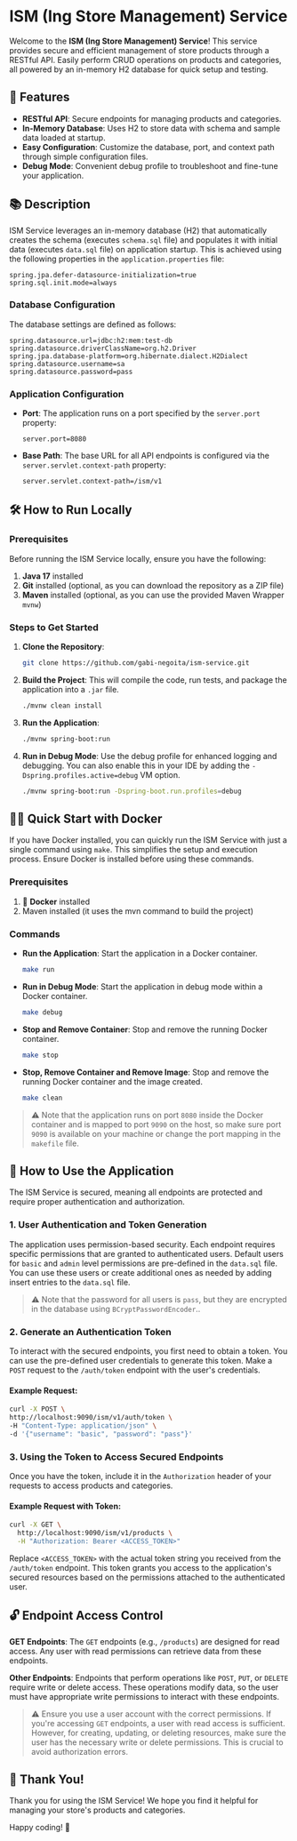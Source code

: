 # ISM (Ing Store Management) Service

Welcome to the **ISM (Ing Store Management) Service**! This service provides secure and efficient management of store
products through a RESTful API. Easily perform CRUD operations on products and categories, all powered by an in-memory
H2 database for quick setup and testing.

## 🚀 Features

- **RESTful API**: Secure endpoints for managing products and categories.
- **In-Memory Database**: Uses H2 to store data with schema and sample data loaded at startup.
- **Easy Configuration**: Customize the database, port, and context path through simple configuration files.
- **Debug Mode**: Convenient debug profile to troubleshoot and fine-tune your application.

## 📚 Description

ISM Service leverages an in-memory database (H2) that automatically creates the schema
(executes `schema.sql` file) and populates it with initial data (executes `data.sql` file) on
application startup. This is achieved using the following properties in the `application.properties` file:

```properties
spring.jpa.defer-datasource-initialization=true
spring.sql.init.mode=always
```

### Database Configuration

The database settings are defined as follows:

```properties
spring.datasource.url=jdbc:h2:mem:test-db
spring.datasource.driverClassName=org.h2.Driver
spring.jpa.database-platform=org.hibernate.dialect.H2Dialect
spring.datasource.username=sa
spring.datasource.password=pass
```

### Application Configuration

- **Port**: The application runs on a port specified by the `server.port` property:

    ```properties
    server.port=8080
    ```

- **Base Path**: The base URL for all API endpoints is configured via the `server.servlet.context-path` property:

    ```properties
    server.servlet.context-path=/ism/v1
    ```

## 🛠 How to Run Locally

### Prerequisites

Before running the ISM Service locally, ensure you have the following:

1. **Java 17** installed
2. **Git** installed (optional, as you can download the repository as a ZIP file)
2. **Maven** installed (optional, as you can use the provided Maven Wrapper `mvnw`)

### Steps to Get Started

1. **Clone the Repository**:

    ```bash
    git clone https://github.com/gabi-negoita/ism-service.git
    ```

2. **Build the Project**: This will compile the code, run tests, and package the application into a `.jar` file.

    ```bash
    ./mvnw clean install
    ```

3. **Run the Application**:

    ```bash
    ./mvnw spring-boot:run
    ```

4. **Run in Debug Mode**: Use the debug profile for enhanced logging and debugging. You can also enable this in your IDE
   by adding the `-Dspring.profiles.active=debug` VM option.

    ```bash
    ./mvnw spring-boot:run -Dspring-boot.run.profiles=debug
    ```

## 🏃‍♂️ Quick Start with Docker

If you have Docker installed, you can quickly run the ISM Service with just a single command using `make`. This
simplifies the setup and execution process. Ensure Docker is installed before using these commands.

### Prerequisites

1. 🐳 **Docker** installed
2. Maven installed (it uses the mvn command to build the project)

### Commands

- **Run the Application**: Start the application in a Docker container.

    ```bash
    make run
    ```

- **Run in Debug Mode**: Start the application in debug mode within a Docker container.

    ```bash
    make debug
    ```

- **Stop and Remove Container**: Stop and remove the running Docker container.

    ```bash
    make stop
    ```
- **Stop, Remove Container and Remove Image**: Stop and remove the running Docker container and the image created.

    ```bash
    make clean
    ```

> ⚠️ Note that the application runs on port `8080` inside the Docker container and is mapped to port `9090` on the host,
> so make sure port `9090` is available on your machine or change the port mapping in the `makefile` file.

## 🔐 How to Use the Application

The ISM Service is secured, meaning all endpoints are protected and require proper authentication and authorization.

### 1. **User Authentication and Token Generation**

The application uses permission-based security. Each endpoint requires specific permissions that are granted to
authenticated users. Default users for `basic` and `admin` level permissions are pre-defined in the `data.sql` file.
You can use these users or create additional ones as needed by adding insert entries to the `data.sql` file.

> ⚠️ Note that the password for all users is `pass`, but they are encrypted in the database
> using `BCryptPasswordEncoder`..

### 2. **Generate an Authentication Token**

To interact with the secured endpoints, you first need to obtain a token. You can use the pre-defined user credentials
to generate this token. Make a `POST` request to the `/auth/token` endpoint with the user's credentials.

#### Example Request:

   ``` bash
curl -X POST \
  http://localhost:9090/ism/v1/auth/token \
  -H "Content-Type: application/json" \
  -d '{"username": "basic", "password": "pass"}'
   ```

### 3. **Using the Token to Access Secured Endpoints**

Once you have the token, include it in the `Authorization` header of your requests to access products and categories.

#### Example Request with Token:

```bash
curl -X GET \
  http://localhost:9090/ism/v1/products \
  -H "Authorization: Bearer <ACCESS_TOKEN>"
```

Replace `<ACCESS_TOKEN>` with the actual token string you received from the `/auth/token` endpoint. This token grants
you access to the application's secured resources based on the permissions attached to the authenticated user.

## 🔓 Endpoint Access Control

**GET Endpoints**: The `GET` endpoints (e.g., `/products`) are designed for read access. Any user with read permissions
can retrieve data from these endpoints.

**Other Endpoints**: Endpoints that perform operations like `POST`, `PUT`, or `DELETE` require write or delete access.
These operations modify data, so the user must have appropriate write permissions to interact with these endpoints.

> ⚠️ Ensure you use a user account with the correct permissions. If you're accessing `GET` endpoints, a user
> with read access is sufficient. However, for creating, updating, or deleting resources, make sure the user has the
> necessary write or delete permissions. This is crucial to avoid authorization errors.

## 🎉 Thank You!

Thank you for using the ISM Service! We hope you find it helpful for managing your store's products and categories.

Happy coding! 🚀
